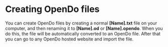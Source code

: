 # Creating OpenDo files
You can create OpenDo files by creating a normal **[Name].txt** file on your computer, and then renaming it to **[Name].od** or **[Name].opendo**. When you do this, the file will be automatically converted to an OpenDo file. After that you can go to any OpenDo hosted website and import the file. 